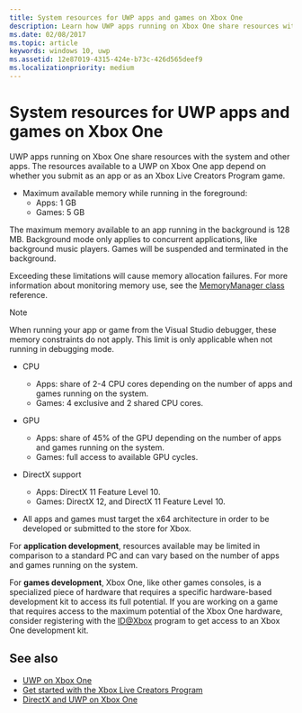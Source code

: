 ```yaml
---
title: System resources for UWP apps and games on Xbox One
description: Learn how UWP apps running on Xbox One share resources with the system and other apps, and about resource requirements for UWP apps or games.
ms.date: 02/08/2017
ms.topic: article
keywords: windows 10, uwp
ms.assetid: 12e87019-4315-424e-b73c-426d565deef9
ms.localizationpriority: medium
---
```

# System resources for UWP apps and games on Xbox One

UWP apps running on Xbox One share resources with the system and other apps. 
The resources available to a UWP on Xbox One app depend on whether you submit as an app or as an Xbox Live Creators Program game.

* Maximum available memory while running in the foreground:
    * Apps: 1 GB
    * Games: 5 GB

The maximum memory available to an app running in the background is 128 MB. Background mode only applies to concurrent applications, like background music players.  Games will be suspended and terminated in the background.


Exceeding these limitations will cause memory allocation failures. For more information about monitoring memory use, see the [MemoryManager class](https://docs.microsoft.com/uwp/api/windows.system.memorymanager) reference.

> [!NOTE]
> When running your app or game from the Visual Studio debugger, these memory constraints do not apply. This limit is only applicable when not running in debugging mode.

* CPU
    * Apps: share of 2-4 CPU cores depending on the number of apps and games running on the system.
    * Games: 4 exclusive and 2 shared CPU cores.

* GPU
    * Apps: share of 45% of the GPU depending on the number of apps and games running on the system.
    * Games: full access to available GPU cycles.

* DirectX support
    * Apps: DirectX 11 Feature Level 10.
    * Games: DirectX 12, and DirectX 11 Feature Level 10.

* All apps and games must target the x64 architecture in order to be developed or submitted to the store for Xbox.  

For **application development**, resources available may be limited in comparison to a standard PC and can vary based on the number of apps and games running on the system.

For **games development**, Xbox One, like other games consoles, 
is a specialized piece of hardware that requires a specific hardware-based development kit to access its full potential. 
If you are working on a game that requires access to the maximum potential of the Xbox One hardware, 
consider registering with the [ID@Xbox](https://www.xbox.com/Developers/id) program to get access to an Xbox One development kit.

## See also
- [UWP on Xbox One](index.md)
- [Get started with the Xbox Live Creators Program](https://docs.microsoft.com/gaming/xbox-live/get-started-with-creators/creators-program)
- [DirectX and UWP on Xbox One](https://walbourn.github.io/)